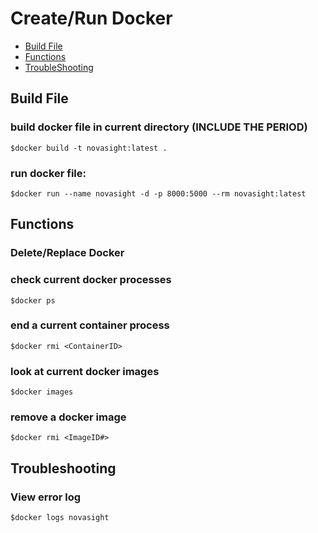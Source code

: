# Create/Run Docker 
* [Build File](#build-file)
* [Functions](#functions)
* [TroubleShooting](#troubleshooting)

## Build File
### build docker file in current directory (INCLUDE THE PERIOD)
`$docker build -t novasight:latest .`

### run docker file: 
`$docker run --name novasight -d -p 8000:5000 --rm novasight:latest`

## Functions
### Delete/Replace Docker
### check current docker processes
`$docker ps`

### end a current container process 
`$docker rmi <ContainerID>`

### look at current docker images 
`$docker images`
### remove a docker image 
`$docker rmi <ImageID#>`

## Troubleshooting 
### View error log
`$docker logs novasight`
